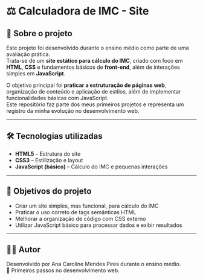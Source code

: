 # ⚖️ Calculadora de IMC - Site 

## 📌 Sobre o projeto  
Este projeto foi desenvolvido durante o ensino médio como parte de uma avaliação prática.  
Trata-se de um **site estático para cálculo do IMC**, criado com foco em **HTML**, **CSS** e fundamentos básicos de **front-end**, além de interações simples em **JavaScript**.  

O objetivo principal foi **praticar a estruturação de páginas web**, organização de conteúdo e aplicação de estilos, além de implementar funcionalidades básicas com JavaScript.  
Este repositório faz parte dos meus primeiros projetos e representa um registro da minha evolução no desenvolvimento web.  

---

## 🛠️ Tecnologias utilizadas  
- **HTML5** – Estrutura do site  
- **CSS3** – Estilização e layout  
- **JavaScript (básico)** – Cálculo do IMC e pequenas interações  

---

## 🎯 Objetivos do projeto  
- Criar um site simples, mas funcional, para cálculo do IMC  
- Praticar o uso correto de tags semânticas HTML  
- Melhorar a organização de código com CSS externo  
- Utilizar JavaScript básico para processar dados e exibir resultados  

---

## 👩‍💻 Autor  
Desenvolvido por Ana Caroline Mendes Pires durante o ensino médio.  
📅 Primeiros passos no desenvolvimento web.
